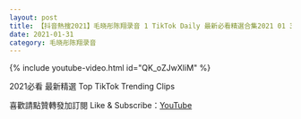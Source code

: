 ```yaml
---
layout: post
title: 【抖音熱搜2021】毛晓彤陈翔录音 1 TikTok Daily 最新必看精選合集2021 01 31
date: 2021-01-31
category: 毛晓彤陈翔录音
---
```


{% include youtube-video.html id="QK_oZJwXIiM" %}

2021必看 最新精選 Top TikTok Trending Clips

喜歡請點贊轉發加訂閱 Like & Subscribe：[YouTube](https://www.youtube.com/channel/UCAoR7VcanIPd04uEq_GIylA/videos)

